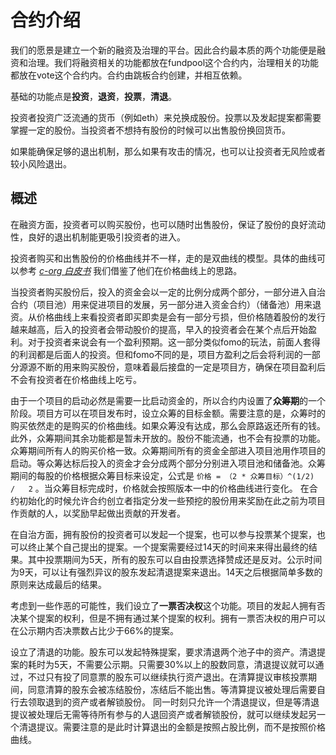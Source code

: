 # 合约介绍
我们的愿景是建立一个新的融资及治理的平台。因此合约最本质的两个功能便是融资和治理。我们将融资相关的功能都放在fundpool这个合约内，治理相关的功能都放在vote这个合约内。合约由跳板合约创建，并相互依赖。

基础的功能点是**投资**，**退资**，**投票**，**清退**。

投资者投资广泛流通的货币（例如eth）来兑换成股份。投票以及发起提案都需要掌握一定的股份。当投资者不想持有股份的时候可以出售股份换回货币。

如果能确保足够的退出机制，那么如果有攻击的情况，也可以让投资者无风险或者较小风险退出。

## 概述
在融资方面，投资者可以购买股份，也可以随时出售股份，保证了股份的良好流动性，良好的退出机制能更吸引投资者的进入。

投资者购买和出售股份的价格曲线并不一样，走的是双曲线的模型。具体的曲线可以参考 _[c-org 白皮书](https://github.com/C-ORG/whitepaper)_
我们借鉴了他们在价格曲线上的思路。

当投资者购买股份后，投入的资金会以一定的比例分成两个部分，一部分进入自治合约（项目池）用来促进项目的发展，另一部分进入资金合约）（储备池）用来退资。从价格曲线上来看投资者即买即卖是会有一部分亏损，但价格随着股份的发行越来越高，后入的投资者会带动股价的提高，早入的投资者会在某个点后开始盈利。对于投资者来说会有一个盈利预期。这一部分类似fomo的玩法，前面人套得的利润都是后面人的投资。但和fomo不同的是，项目方盈利之后会将利润的一部分源源不断的用来购买股份，意味着最后接盘的一定是项目方，确保在项目盈利后不会有投资者在价格曲线上吃亏。

由于一个项目的启动必然是需要一比启动资金的，所以合约内设置了**众筹期**的一个阶段。项目方可以在项目发布时，设立众筹的目标金额。需要注意的是，众筹时的购买依然走的是购买的价格曲线。如果众筹没有达成，那么会原路返还所有的钱。此外，众筹期间其余功能都是暂未开放的。股份不能流通，也不会有投票的功能。众筹期间所有人的购买价格一致。众筹期间所有的资金全部进入项目池用作项目的启动。等众筹达标后投入的资金才会分成两个部分分别进入项目池和储备池。众筹期间的每股的价格根据众筹目标来设定，公式是  ` 价格 = （2 * 众筹目标）^(1/2)  /   2 ` 。当众筹目标完成时，价格就会按照版本一中的价格曲线进行变化。
在合约初始化的时候允许合约创立者指定分发一些预挖的股份用来奖励在此之前为项目作贡献的人，以奖励早起做出贡献的开发者。


在自治方面，拥有股份的投资者可以发起一个提案，也可以参与投票某个提案，也可以终止某个自己提出的提案。一个提案需要经过14天的时间来来得出最终的结果。其中投票期间为5天，所有的股东可以自由投票选择赞成还是反对。公示时间为9天，可以让有强烈异议的股东发起清退提案来退出。14天之后根据简单多数的原则来达成最后的结果。

考虑到一些作恶的可能性，我们设立了**一票否决权**这个功能。项目的发起人拥有否决某个提案的权利，但是不拥有通过某个提案的权利。拥有一票否决权的用户可以在公示期内否决票数占比少于66%的提案。

设立了清退的功能。股东可以发起特殊提案，要求清退两个池子中的资产。清退提案的耗时为5天，不需要公示期。只需要30%以上的股数同意，清退提议就可以通过，不过只有投了同意票的股东可以继续执行资产退出。在清算提议审核投票期间，同意清算的股东会被冻结股份，冻结后不能出售。等清算提议被处理后需要自行去领取退到的资产或者解锁股份。 同一时刻只允许一个清退提议，但是等清退提议被处理后无需等待所有参与的人退回资产或者解锁股份，就可以继续发起另一个清退提议。需要注意的是此时计算退出的金额是按照占股比例，而不是按照价格曲线。


